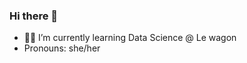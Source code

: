 ### Hi there 👋

- 👩‍💻 I’m currently learning Data Science @ Le wagon
- Pronouns: she/her

<!--
**roooxx/roooxx** is a ✨ _special_ ✨ repository because its `README.md` (this file) appears on your GitHub profile.


-->
